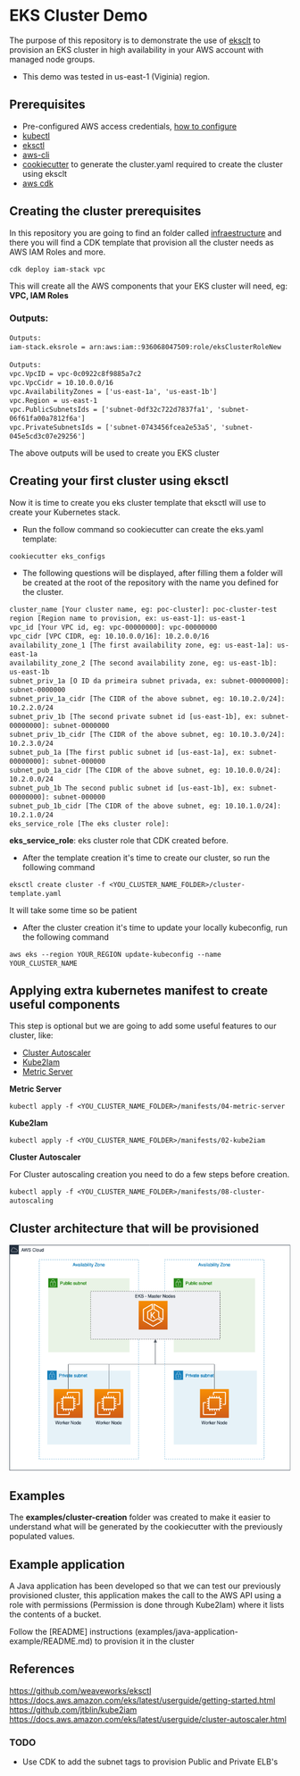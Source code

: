 # EKS Cluster Demo

The purpose of this repository is to demonstrate the use of [eksclt](https://eksctl.io) to provision an EKS cluster in high availability in your AWS account with managed node groups.

* This demo was tested in us-east-1 (Viginia) region.

## Prerequisites

* Pre-configured AWS access credentials, [how to configure](https://docs.aws.amazon.com/pt_br/sdk-for-java/v1/developer-guide/setup-credentials.html)
* [kubectl](https://kubernetes.io/docs/tasks/tools/install-kubectl/)
* [eksctl](https://docs.aws.amazon.com/eks/latest/userguide/eksctl.html#installing-eksctl)
* [aws-cli](https://docs.aws.amazon.com/pt_br/cli/latest/userguide/cli-chap-install.html)
* [cookiecutter](https://cookiecutter.readthedocs.io/en/1.7.0/index.html) to generate the cluster.yaml required to create the cluster using eksclt 
* [aws cdk](https://docs.aws.amazon.com/cdk/latest/guide/getting_started.html)

## Creating the cluster prerequisites

In this repository you are going to find an folder called [infraestructure](./infraestructure) and there you will find a CDK template that provision all the cluster needs as AWS IAM Roles and more.

```shell
cdk deploy iam-stack vpc
```

This will create all the AWS components that your EKS cluster will need, eg: **VPC, IAM Roles**

### Outputs:

```
Outputs:
iam-stack.eksrole = arn:aws:iam::936068047509:role/eksClusterRoleNew

Outputs:
vpc.VpcID = vpc-0c0922c8f9885a7c2
vpc.VpcCidr = 10.10.0.0/16
vpc.AvailabilityZones = ['us-east-1a', 'us-east-1b']
vpc.Region = us-east-1
vpc.PublicSubnetsIds = ['subnet-0df32c722d7837fa1', 'subnet-06f61fa00a7812f6a']
vpc.PrivateSubnetsIds = ['subnet-0743456fcea2e53a5', 'subnet-045e5cd3c07e29256']
```

The above outputs will be used to create you EKS cluster

## Creating your first cluster using eksctl

Now it is time to create you eks cluster template that eksctl will use to create your Kubernetes stack.

* Run the follow command so cookiecutter can create the eks.yaml template:
```shell
cookiecutter eks_configs
```

*  The following questions will be displayed, after filling them a folder will be created at the root of the repository with the name you defined for the cluster.

```
cluster_name [Your cluster name, eg: poc-cluster]: poc-cluster-test
region [Region name to provision, ex: us-east-1]: us-east-1
vpc_id [Your VPC id, eg: vpc-00000000]: vpc-00000000
vpc_cidr [VPC CIDR, eg: 10.10.0.0/16]: 10.2.0.0/16
availability_zone_1 [The first availability zone, eg: us-east-1a]: us-east-1a
availability_zone_2 [The second availability zone, eg: us-east-1b]: us-east-1b
subnet_priv_1a [O ID da primeira subnet privada, ex: subnet-00000000]: subnet-0000000
subnet_priv_1a_cidr [The CIDR of the above subnet, eg: 10.10.2.0/24]: 10.2.2.0/24
subnet_priv_1b [The second private subnet id [us-east-1b], ex: subnet-00000000]: subnet-0000000
subnet_priv_1b_cidr [The CIDR of the above subnet, eg: 10.10.3.0/24]: 10.2.3.0/24
subnet_pub_1a [The first public subnet id [us-east-1a], ex: subnet-00000000]: subnet-000000
subnet_pub_1a_cidr [The CIDR of the above subnet, eg: 10.10.0.0/24]: 10.2.0.0/24
subnet_pub_1b The second public subnet id [us-east-1b], ex: subnet-00000000]: subnet-000000
subnet_pub_1b_cidr [The CIDR of the above subnet, eg: 10.10.1.0/24]: 10.2.1.0/24
eks_service_role [The eks cluster role]: 
```

**eks_service_role**: eks cluster role that CDK created before.

* After the template creation it's time to create our cluster, so run the following command
```shell
eksctl create cluster -f <YOU_CLUSTER_NAME_FOLDER>/cluster-template.yaml
```
It will take some time so be patient

* After the cluster creation it's time to update your locally kubeconfig, run the following command
```shell
aws eks --region YOUR_REGION update-kubeconfig --name YOUR_CLUSTER_NAME
```

## Applying extra kubernetes manifest to create useful components

This step is optional but we are going to add some useful features to our cluster, like:

- [Cluster Autoscaler](https://docs.aws.amazon.com/eks/latest/userguide/cluster-autoscaler.html)
- [Kube2Iam](https://github.com/jtblin/kube2iam)
- [Metric Server](https://github.com/kubernetes-sigs/metrics-server)

**Metric Server**

```shell
kubectl apply -f <YOU_CLUSTER_NAME_FOLDER>/manifests/04-metric-server
```

**Kube2Iam**
```shell
kubectl apply -f <YOU_CLUSTER_NAME_FOLDER>/manifests/02-kube2iam
```

**Cluster Autoscaler**

For Cluster autoscaling creation you need to do a few steps before creation.

```shell
kubectl apply -f <YOU_CLUSTER_NAME_FOLDER>/manifests/08-cluster-autoscaling
```

## Cluster architecture that will be provisioned

<p align="center"> 
<img src="images/cluster_diagram.png">
</p>


## Examples

The **examples/cluster-creation** folder was created to make it easier to understand what will be generated by the cookiecutter with the previously populated values. 

## Example application

A Java application has been developed so that we can test our previously provisioned cluster, this application makes the call to the AWS API using a role with permissions (Permission is done through Kube2Iam) where it lists the contents of a bucket.

Follow the [README] instructions (examples/java-application-example/README.md) to provision it in the cluster

## References

https://github.com/weaveworks/eksctl
https://docs.aws.amazon.com/eks/latest/userguide/getting-started.html
https://github.com/jtblin/kube2iam
https://docs.aws.amazon.com/eks/latest/userguide/cluster-autoscaler.html

### TODO

- Use CDK to add the subnet tags to provision Public and Private ELB's